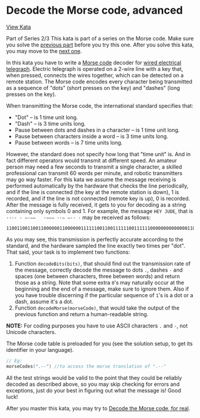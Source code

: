# Decode the Morse code, advanced

[View Kata](https://www.codewars.com/kata/decode-the-morse-code-advanced)

Part of Series 2/3
This kata is part of a series on the Morse code. Make sure you solve the [previous part](https://www.codewars.com/kata/decode-the-morse-code) before you try this one. After you solve this kata, you may move to the [next one](https://www.codewars.com/kata/decode-the-morse-code-for-real).

In this kata you have to write a [Morse code](https://en.wikipedia.org/wiki/Morse_code) decoder for [wired electrical telegraph](https://en.wikipedia.org/wiki/Electrical_telegraph).
Electric telegraph is operated on a 2-wire line with a key that, when pressed, connects the wires together, which can be detected on a remote station. The Morse code encodes every character being transmitted as a sequence of "dots" (short presses on the key) and "dashes" (long presses on the key).

When transmitting the Morse code, the international standard specifies that:

* "Dot" – is 1 time unit long.
* "Dash" – is 3 time units long.
* Pause between dots and dashes in a character – is 1 time unit long.
* Pause between characters inside a word – is 3 time units long.
* Pause between words – is 7 time units long.

However, the standard does not specify how long that "time unit" is. And in fact different operators would transmit at different speed. An amateur person may need a few seconds to transmit a single character, a skilled professional can transmit 60 words per minute, and robotic transmitters may go way faster.
For this kata we assume the message receiving is performed automatically by the hardware that checks the line periodically, and if the line is connected (the key at the remote station is down), 1 is recorded, and if the line is not connected (remote key is up), 0 is recorded. After the message is fully received, it gets to you for decoding as a string containing only symbols 0 and 1.
For example, the message `HEY JUDE`, that is `···· · −·−−   ·−−− ··− −·· ·` may be received as follows:

```bin
1100110011001100000011000000111111001100111111001111110000000000000011001111110011111100111111000000110011001111110000001111110011001100000011
```

As you may see, this transmission is perfectly accurate according to the standard, and the hardware sampled the line exactly two times per "dot".
That said, your task is to implement two functions:

1. Function `decodeBits(bits)`, that should find out the transmission rate of the message, correctly decode the message to dots `.`, dashes `-` and spaces (one between characters, three between words) and return those as a string. Note that some extra `0`'s may naturally occur at the beginning and the end of a message, make sure to ignore them. Also if you have trouble discerning if the particular sequence of `1`'s is a dot or a dash, assume it's a dot.
2. Function `decodeMorse(morseCode)`, that would take the output of the previous function and return a human-readable string.

**NOTE:** For coding purposes you have to use ASCII characters `.` and `-`, not Unicode characters.

The Morse code table is preloaded for you (see the solution setup, to get its identifier in your language).

```c++
// Eg:
morseCodes(".--") //to access the morse translation of ".--"
```

All the test strings would be valid to the point that they could be reliably decoded as described above, so you may skip checking for errors and exceptions, just do your best in figuring out what the message is!
Good luck!

After you master this kata, you may try to [Decode the Morse code, for real](https://www.codewars.com/kata/decode-the-morse-code-for-real).
